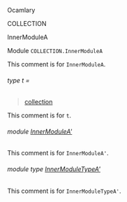 Ocamlary

COLLECTION

InnerModuleA

Module `COLLECTION.InnerModuleA`

This comment is for `InnerModuleA`.

<a id="type-t"></a>

###### type t =

> [collection](Ocamlary.module-type-COLLECTION.md#type-collection)

This comment is for `t`.

<a id="module-InnerModuleA'"></a>

###### module [InnerModuleA'](Ocamlary.module-type-COLLECTION.InnerModuleA.InnerModuleA'.md)

This comment is for `InnerModuleA'`.

<a id="module-type-InnerModuleTypeA'"></a>

###### module type [InnerModuleTypeA'](Ocamlary.module-type-COLLECTION.InnerModuleA.module-type-InnerModuleTypeA'.md)

This comment is for `InnerModuleTypeA'`.
